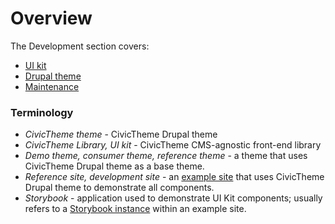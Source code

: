# Overview

The Development section covers:

* [UI kit](uikit/)
* [Drupal theme](drupal-theme/)
* [Maintenance](maintenance/)

### Terminology

* _CivicTheme theme_ - CivicTheme Drupal theme
* _CivicTheme Library, UI kit_ - CivicTheme CMS-agnostic front-end library
* _Demo theme, consumer theme, reference theme_ - a theme that uses CivicTheme Drupal theme as a base theme.
* _Reference site, development site_ - an [example site](https://default.civictheme.io) that uses CivicTheme Drupal theme to demonstrate all components.
* _Storybook_ - application used to demonstrate UI Kit components; usually refers to a [Storybook instance](https://default.civictheme.io/storybook) within an example site.

